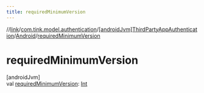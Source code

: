 ```yaml
---
title: requiredMinimumVersion
---
```

//[link](../../../../index.html)/[com.tink.model.authentication](../../index.html)/[[androidJvm]ThirdPartyAppAuthentication](../index.html)/[Android](index.html)/[requiredMinimumVersion](required-minimum-version.html)



# requiredMinimumVersion



[androidJvm]\
val [requiredMinimumVersion](required-minimum-version.html): [Int](https://kotlinlang.org/api/latest/jvm/stdlib/kotlin/-int/index.html)




